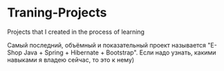 # Traning-Projects
Projects that I created in the process of learning

Самый последний, объёмный и показательный проект называется "E-Shop Java + Spring + Hibernate + Bootstrap". 
Если надо узнать, какими навыками я владею сейчас, то это к нему)

